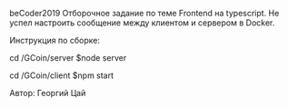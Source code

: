 beCoder2019
Отборочное задание по теме Frontend на typescript.
Не успел настроить сообщение между клиентом и сервером в Docker.

Инструкция по сборке:

cd /GCoin/server  $node server

cd /GCoin/client  $npm start

Автор: Георгий Цай

